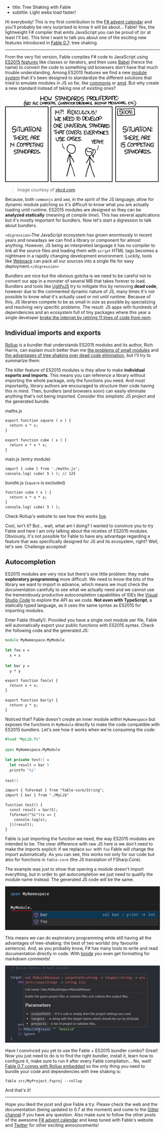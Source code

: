 - title: Tree Shaking with Fable
- subtitle: Light webs load faster!

Hi everybody! This is my first contribution to the [F# advent calendar](https://sergeytihon.wordpress.com/2016/10/23/f-advent-calendar-in-english-2016/) and you'll probably be very surprised to know it will be about... Fable! Yes, the lightweight F# compiler that emits JavaScript you can be proud of (or at least I'll be). This time I want to talk you about one of the exciting new features introduced in [Fable 0.7](blog/Introducing-0-7.html): tree shaking.

----------------

From the very fist version, Fable compiles F# code to JavaScript using [ES2015 features](https://babeljs.io/docs/learn-es2015/) like classes or iterators, and then uses [Babel](https://babeljs.io/) (hence the name) to convert the code to something old browsers don't have that much trouble understanding. Among ES2015 features we find a new [module system](http://www.2ality.com/2014/09/es6-modules-final.html) that it's been designed to standardize the different solutions that tried to emulate modules in JS so far, like [commonjs](https://nodejs.org/docs/latest/api/modules.html) or [amd](http://requirejs.org/docs/whyamd.html). But why create a new standard instead of taking one of existing ones?

![How standards proliferate](/img/standards.png)

> Image courtesy of [xkcd.com](https://xkcd.com/927/)

Because, both `commonjs` and `amd`, in the spirit of the JS language, allow for dynamic module patching so it's difficult to know what you are actually loading until runtime. ES2015 modules are designed so they can be **analyzed statically** (meaning _at compile time_). This has several applications but it's mostly important for bundlers. Now let's start a digression to talk about bundlers.

`<digression>`The JavaScript ecosystem has grown enormously in recent years and nowadays we can find a library or component for almost anything. However, JS being an interpreted language it has no compiler to link all the source files and loading them with `script` HTML tags becomes a nightmare in a rapidly changing development environment. Luckily, tools like [Webpack](https://webpack.github.io/) can pack all our sources into a single file for easy deployment.`</digression>`

Bundlers are nice but the obvious gotcha is we need to be careful not to convert our app in a monster of several MB that takes forever to load. Bundlers and tools like [UglifyJS](http://lisperator.net/uglifyjs/) try to mitigate this by removing **dead code**, however due to the commented dynamic nature of JS, many times it's not possible to know what it's actually used or not until runtime. Because of this, JS libraries compete to be as small in size as possible by specializing and resolving very specific problems. The result: JS apps with hundreds of dependencies and an ecosystem full of tiny packages where this year a single developer [broke the internet by retiring 11 lines of code from npm](http://www.theregister.co.uk/2016/03/23/npm_left_pad_chaos/).

## Individual imports and exports

[Rollup](http://rollupjs.org/) is a bundler that understands ES2015 modules and its author, Rich Harris, can explain much better than me [the problems of small modules](https://medium.com/@Rich_Harris/small-modules-it-s-not-quite-that-simple-3ca532d65de4#.bwwly4tk3) and [the advantages of tree shaking over dead code elimination](https://medium.com/@Rich_Harris/tree-shaking-versus-dead-code-elimination-d3765df85c80#.nnofvhkml), but I'll try to summarize them:

The killer feature of ES2015 modules is they allow to make **individual exports and imports**. This means you can reference a library without importing the whole package, only the functions you need. And most importantly, library authors are encouraged to structure their code having this in mind. Then, bundlers (and browsers soon) can easily eliminate anything that's not being imported. Consider this simplistic JS project and the generated bundle.

maths.js
```[lang=js]
export function square ( x ) {
  return x * x;
}

export function cube ( x ) {
  return x * x * x;
}
```

main.js (entry module)
```[lang=js]
import { cube } from './maths.js';
console.log( cube( 5 ) ); // 125
```

bundle.js (`square` is excluded)
```[lang=js]
function cube ( x ) {
  return x * x * x;
}
console.log( cube( 5 ) );
```

Check Rollup's website to see how this works [live](http://rollupjs.org/).

Cool, isn't it? But... wait, what am I doing? I wanted to convince you to try Fable and here I am only talking about the niceties of ES2015 modules. Obviously, it's not possible for Fable to have any advantage regarding a feature that was specifically designed for JS and its ecosystem, right? Well, let's see. Challenge accepted!

## Autocompletion

ES2015 modules are very nice but there's one little problem: they make **exploratory programming** more difficult. We need to know the bits of the library we want to import in advance, which means we must check the documentation carefully to see what we actually need and we cannot use the tremendously productive autocompletion capabilities of IDEs like [Visual Studio Code](https://code.visualstudio.com/) to explore the API as we code. **Not even with TypeScript**, a statically typed language, as it uses the same syntax as ES2015 for importing modules.

Enter Fable (finally!). Provided you have a single root module per file, Fable will automatically export your public functions with ES2015 syntax. Check the following code and the generated JS:

```fsharp
module MyNamespace.MyModule

let foo x =
  x + x

let bar y =
  y * y
```

```[lang=js]
export function foo(x) {
  return x + x;
}

export function bar(y) {
  return y * y;
}
```

Noticed that? Fable doesn't create an inner module within `MyNamespace` but exposes the functions in `MyModule` directly to make the code compatible with ES2015 bundlers. Let's see how it works when we're consuming the code:

```fsharp
#load "MyLib.fs"

open MyNamespace.MyModule

let private test() =
  let result = bar 5
  printfn "%i"

test()
```

```[lang=js]
import { fsFormat } from "fable-core/String";
import { bar } from "./MyLib"

function test() {
  const result = bar(5);
  fsFormat("%i")(x => {
    console.log(x);
  })(result);
}
```

Fable is just importing the function we need, the way ES2015 modules are intended to be. The clear difference with raw JS here is we don't need to make the imports explicit: if we replace `bar` with `foo` Fable will change the import automatically. As you can see, this works not only for our code but also for functions in `fable-core` (the JS translation of FSharp.Core).

The example was just to show that opening a module doesn't import everything, but in order to get autocompletion we just need to qualify the module name instead. The generated JS code will be the same.

![Autocompletion](/img/capture2.png)

This means we can do exploratory programming while still having all the advantages of tree-shaking: the best of two worlds! (my favourite sentence). And, as you probably know, F# has many tools to write and read documentation directly in code. With [Ionide](http://ionide.io/) you even get formatting for markdown comments!

![Markdown](/img/capture1.jpg)

Have I convinced you yet to use the Fable + ES2015 bundler combo? Great! Now you just need to do is to find the right bundler, install it, learn how to configure it, make sure to run it after every Fable compilation... No, wait! [Fable 0.7 comes with Rollup embedded](http://fable.io/blog/Introducing-0-7.html#ES2015-Modules-and-Bundling) so the only thing you need to bundle your code and dependencies with tree shaking is:

```
fable src/MyProject.fsproj --rollup
```

And that's it!

----------------

Hope you liked the post and give Fable a try. Please check the web and the documentation (being updated to 0.7 at the moment) and come to the [Gitter channel](https://gitter.im/fable-compiler/Fable) if you have any question. Also make sure to follow the other posts of the awesome [F# advent calendar](https://sergeytihon.wordpress.com/2016/10/23/f-advent-calendar-in-english-2016/) and keep tuned with Fable's website and [Twitter](https://twitter.com/FableCompiler) for other exciting announcements!